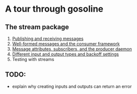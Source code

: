 # A tour through gosoline

## The stream package

1. [Publishing and receiving messages](./01_stream_publishing_and_receiving_messages/index.md)
2. [Well-formed messages and the consumer framework](./02_stream_well_formed_messages_and_the_consumer_framework/index.md)
3. [Message attributes, subscribers, and the producer daemon](./03_stream_message_attributes_subscribers_and_the_producer_daemon/index.md)
4. [Different input and output types and backoff settings](./04_different_input_output_types/index.md)
5. Testing with streams

## TODO:
 - explain why creating inputs and outputs can return an error
